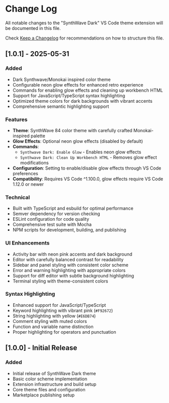 # Change Log

All notable changes to the "SynthWave Dark" VS Code theme extension will be documented in this file.

Check [Keep a Changelog](http://keepachangelog.com/) for recommendations on how to structure this file.

## [1.0.1] - 2025-05-31

### Added

- Dark Synthwave/Monokai inspired color theme
- Configurable neon glow effects for enhanced retro experience
- Commands for enabling glow effects and cleaning up workbench HTML
- Support for JavaScript/TypeScript syntax highlighting
- Optimized theme colors for dark backgrounds with vibrant accents
- Comprehensive semantic highlighting support

### Features

- **Theme**: SynthWave 84 color theme with carefully crafted Monokai-inspired palette
- **Glow Effects**: Optional neon glow effects (disabled by default)
- **Commands**:
  - `Synthwave Dark: Enable Glow` - Enables neon glow effects
  - `Synthwave Dark: Clean Up Workbench HTML` - Removes glow effect modifications
- **Configuration**: Setting to enable/disable glow effects through VS Code preferences
- **Compatibility**: Requires VS Code ^1.100.0, glow effects require VS Code 1.12.0 or newer

### Technical

- Built with TypeScript and esbuild for optimal performance
- Semver dependency for version checking
- ESLint configuration for code quality
- Comprehensive test suite with Mocha
- NPM scripts for development, building, and publishing

### UI Enhancements

- Activity bar with neon pink accents and dark background
- Editor with carefully balanced contrast for readability
- Sidebar and panel styling with consistent color scheme
- Error and warning highlighting with appropriate colors
- Support for diff editor with subtle background highlighting
- Terminal styling with theme-consistent colors

### Syntax Highlighting

- Enhanced support for JavaScript/TypeScript
- Keyword highlighting with vibrant pink (`#F92672`)
- String highlighting with yellow (`#E6DB74`)
- Comment styling with muted colors
- Function and variable name distinction
- Proper highlighting for operators and punctuation

## [1.0.0] - Initial Release

### Added

- Initial release of SynthWave Dark theme
- Basic color scheme implementation
- Extension infrastructure and build setup
- Core theme files and configuration
- Marketplace publishing setup
